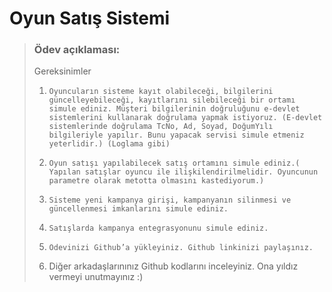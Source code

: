 # Oyun Satış Sistemi

>### Ödev açıklaması:
>
>Gereksinimler
>
>1.     Oyuncuların sisteme kayıt olabileceği, bilgilerini güncelleyebileceği, kayıtlarını silebileceği bir ortamı simule ediniz. Müşteri bilgilerinin doğruluğunu e-devlet sistemlerini kullanarak doğrulama yapmak istiyoruz. (E-devlet sistemlerinde doğrulama TcNo, Ad, Soyad, DoğumYılı bilgileriyle yapılır. Bunu yapacak servisi simule etmeniz yeterlidir.) (Loglama gibi)
>
>2.     Oyun satışı yapılabilecek satış ortamını simule ediniz.( Yapılan satışlar oyuncu ile ilişkilendirilmelidir. Oyuncunun parametre olarak metotta olmasını kastediyorum.)
>
>3.     Sisteme yeni kampanya girişi, kampanyanın silinmesi ve güncellenmesi imkanlarını simule ediniz.
>
>4.     Satışlarda kampanya entegrasyonunu simule ediniz.
>
>5.     Ödevinizi Github’a yükleyiniz. Github linkinizi paylaşınız.
>
>6. Diğer arkadaşlarınınız Github kodlarını inceleyiniz. Ona yıldız vermeyi unutmayınız :)

